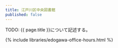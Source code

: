 ```yaml
---
title: 江戸川区中央図書館
published: false
---
```


TODO: {{ page.title }}について記述する。

{% include libraries/edogawa-office-hours.html %}

